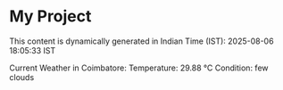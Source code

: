 # My Project

This content is dynamically generated in Indian Time (IST): 2025-08-06 18:05:33 IST


Current Weather in Coimbatore:
Temperature: 29.88 °C
Condition: few clouds

